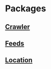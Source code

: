 # Packages

## [Crawler](crawler/Readme.md)

## [Feeds](feeds/Readme.md)

## [Location](package3/Readme.md)
